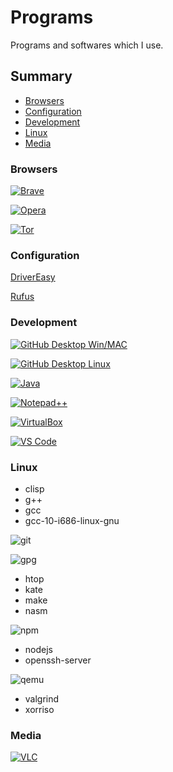 # Programs
Programs and softwares which I use.

## Summary
* [Browsers](#Browsers)
* [Configuration](#Configuration)
* [Development](#Development)
* [Linux](#Linux)
* [Media](#Media)

### Browsers
[![Brave](https://img.shields.io/badge/Brave-FB542B?style=for-the-badge&logo=brave&logoColor=white)](https://brave.com/download/)

[![Opera](https://img.shields.io/badge/Opera-FF1B2D?style=for-the-badge&logo=Opera&logoColor=white)](https://www.opera.com/download)

[![Tor](https://img.shields.io/badge/Tor_Browser-7D4698?style=for-the-badge&logo=Tor-Browser&logoColor=white)](https://www.torproject.org/download/)

### Configuration
[DriverEasy](https://www.drivereasy.com/download-free-version/)

[Rufus](https://rufus.ie/en/#)

### Development
[![GitHub Desktop Win/MAC](https://img.shields.io/badge/GitHub_Desktop_Win_MAC-6e2788?style=for-the-badge&logo=github&logoColor=white)](https://desktop.github.com/)

[![GitHub Desktop Linux](https://img.shields.io/badge/GitHub_Desktop_Linux-6e2788?style=for-the-badge&logo=github&logoColor=white)](https://github.com/shiftkey/desktop)

[![Java](https://img.shields.io/badge/Java_JDK-007396?style=for-the-badge&logo=java&logoColor=white)](https://openjdk.java.net/projects/jdk/)

[![Notepad++](https://img.shields.io/badge/Notepad++-90E59A.svg?style=for-the-badge&logo=notepad%2B%2B&logoColor=black)](https://notepad-plus-plus.org/downloads/)

[![VirtualBox](https://img.shields.io/badge/VirtualBox-183A61.svg?style=for-the-badge&logo=virtualbox&logoColor=white)](https://www.virtualbox.org/)

[![VS Code](https://img.shields.io/badge/VS_Code-007ACC?style=for-the-badge&logo=visualstudiocode&logoColor=white)](https://code.visualstudio.com/download)

### Linux
* clisp
* g++
* gcc
* gcc-10-i686-linux-gnu

![git](https://img.shields.io/badge/git-F05032?style=for-the-badge&logo=git&logoColor=white)

![gpg](https://img.shields.io/badge/gpg-0093DD?style=for-the-badge&logo=gnuprivacyguard&logoColor=white)
* htop
* kate
* make
* nasm

![npm](https://img.shields.io/badge/npm-CB3837?style=for-the-badge&logo=npm&logoColor=white)

* nodejs
* openssh-server

![qemu](https://img.shields.io/badge/qemu-FF6600?style=for-the-badge&logo=qemu&logoColor=white)
* valgrind
* xorriso

### Media
[![VLC](https://img.shields.io/badge/VLC-FF8800?style=for-the-badge&logo=vlcmediaplayer&logoColor=white)](https://www.videolan.org/)
